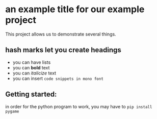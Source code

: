 # an example title for our example project

This project allows us to demonstrate several things.

## hash marks let you create headings

- you can have lists
- you can **bold** text
- you can _italicize_ text
- you can insert `code snippets in mono font`

## Getting started:

in order for the python program to work, you may have to
`pip install pygame`